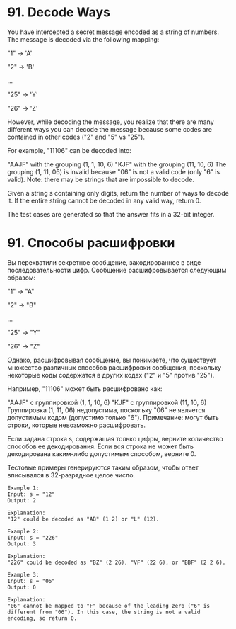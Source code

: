 # 91. Decode Ways
You have intercepted a secret message encoded as a string of numbers. The message is decoded via the following mapping:

"1" -> 'A'

"2" -> 'B'

...

"25" -> 'Y'

"26" -> 'Z'

However, while decoding the message, you realize that there are many different ways you can decode the message because some codes are contained in other codes ("2" and "5" vs "25").

For example, "11106" can be decoded into:

"AAJF" with the grouping (1, 1, 10, 6)
"KJF" with the grouping (11, 10, 6)
The grouping (1, 11, 06) is invalid because "06" is not a valid code (only "6" is valid).
Note: there may be strings that are impossible to decode.

Given a string s containing only digits, return the number of ways to decode it. If the entire string cannot be decoded in any valid way, return 0.

The test cases are generated so that the answer fits in a 32-bit integer.

# 91. Способы расшифровки
Вы перехватили секретное сообщение, закодированное в виде последовательности цифр. Сообщение расшифровывается следующим образом:

"1" -> "A"

"2" -> "B"

...

"25" -> "Y"

"26" -> "Z"

Однако, расшифровывая сообщение, вы понимаете, что существует множество различных способов расшифровки сообщения, поскольку некоторые коды содержатся в других кодах ("2" и "5" против "25").

Например, "11106" может быть расшифровано как:

"AAJF" с группировкой (1, 1, 10, 6)
"KJF" с группировкой (11, 10, 6)
Группировка (1, 11, 06) недопустима, поскольку "06" не является допустимым кодом (допустимо только "6").
Примечание: могут быть строки, которые невозможно расшифровать.

Если задана строка s, содержащая только цифры, верните количество способов ее декодирования. Если вся строка не может быть декодирована каким-либо допустимым способом, верните 0.

Тестовые примеры генерируются таким образом, чтобы ответ вписывался в 32-разрядное целое число.

```
Example 1:
Input: s = "12"
Output: 2

Explanation:
"12" could be decoded as "AB" (1 2) or "L" (12).

Example 2:
Input: s = "226"
Output: 3

Explanation:
"226" could be decoded as "BZ" (2 26), "VF" (22 6), or "BBF" (2 2 6).

Example 3:
Input: s = "06"
Output: 0

Explanation:
"06" cannot be mapped to "F" because of the leading zero ("6" is different from "06"). In this case, the string is not a valid encoding, so return 0.
```